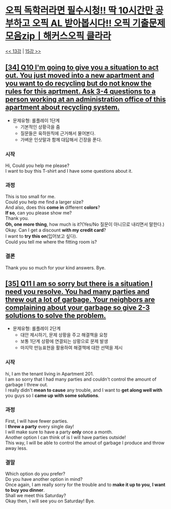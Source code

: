 # [오픽 독학러라면 필수시청!! 딱 10시간만 공부하고 오픽 AL 받아봅시다!! 오픽 기출문제 모음zipㅣ해커스오픽 클라라](https://www.youtube.com/watch?v=ZcGILR6X7y4)

[<< 13강](https://github.com/nacl1119/nacl1119.github.io/blob/main/1.%20Personal/6.%20OPIc/01.%20Hackers_10H/Lecture13.md) | [15강 >>](https://github.com/nacl1119/nacl1119.github.io/blob/main/1.%20Personal/6.%20OPIc/01.%20Hackers_10H/Lecture15.md)

## [**[34] Q10 I'm going to give you a situation to act out. You just moved into a new apartment and you want to do recycling but do not know the rules for this aprtment. Ask 3-4 questions to a person working at an administration office of this apartment about recycling system.**](https://youtu.be/ZcGILR6X7y4?t=16942)

* 문제유형: 롤플레이 1단계
  * 기본적인 상황극을 줌
  * 질문들은 육하원칙에 근거해서 물어본다.
  * 가벼운 인삿말과 함께 대답해서 긴장을 푼다.

### 시작
Hi, Could you help me please?  
I want to buy this T-shirt and I have some questions about it.  
### 과정
This is too small for me.  
Could you help me find a larger size?  
And also, does this **come in** different **colors**?  
**If so**, can you please show me?  
Thank you.  
**Oh, one more thing**, how much is it?(Yes/No 질문이 아니므로 내리면서 말한다.)  
Okay. Can I get a discount **with my credit card**?  
I want to **try this on**(입어보고 싶다).  
Could you tell me where the fitting room is?

### 결론
Thank you so much for your kind answers. Bye.  

## [**[35] Q11 I am so sorry but there is a situation I need you resolve. You had many parties and threw out a lot of garbage. Your neighbors are complaining about your garbage so give 2-3 solutions to solve the problem.**](https://youtu.be/ZcGILR6X7y4?t=17546)

* 문제유형: 롤플레이 2단계
  * 대안 제시하기, 문제 상황을 주고 해결책을 요청
  * 보통 1단계 상황에 연결되는 상황으로 문제 발생
  * 마지막 만능표현을 활용하여 해결책에 대한 선택을 제시
  
### 시작
hi, I am the tenant living in Apartment 201.  
I am so sorry that I had many parties and couldn't control the amount of garbage I threw out.  
I really didn't **mean to cause** any trouble, and I want to **get along well with** you guys so I **came up with some solutions**.

### 과정
First, I will have fewer parties.  
I **threw a party** every single day!  
I will make sure to have a party **only** once a month.  
Another option I can think of is I will have parties outside!  
This way, I will be able to control the amout of garbage I produce and throw away less.  

### 결말
Which option do you prefer?  
Do you have another option in mind?  
Once again, I am really sorry for the trouble and to **make it up to you**, **I want to buy you dinner**.  
Shall we meet this Saturday?  
Okay then, I will see you on Saturday! Bye.  



